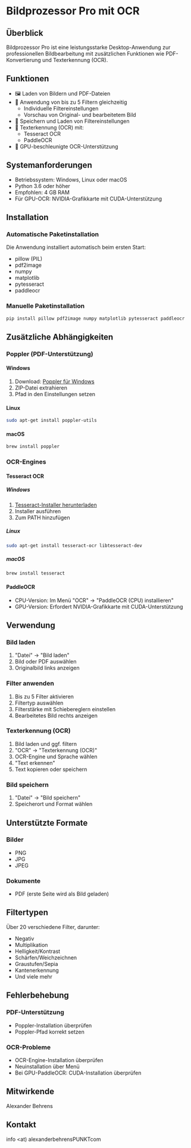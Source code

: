 # Bildprozessor Pro mit OCR

## Überblick

Bildprozessor Pro ist eine leistungsstarke Desktop-Anwendung zur professionellen Bildbearbeitung mit zusätzlichen Funktionen wie PDF-Konvertierung und Texterkennung (OCR).

## Funktionen

- 🖼️ Laden von Bildern und PDF-Dateien
- 🎨 Anwendung von bis zu 5 Filtern gleichzeitig
  - Individuelle Filtereinstellungen
  - Vorschau von Original- und bearbeitetem Bild
- 💾 Speichern und Laden von Filtereinstellungen
- 📝 Texterkennung (OCR) mit:
  - Tesseract OCR
  - PaddleOCR
- 🚀 GPU-beschleunigte OCR-Unterstützung

## Systemanforderungen

- Betriebssystem: Windows, Linux oder macOS
- Python 3.6 oder höher
- Empfohlen: 4 GB RAM
- Für GPU-OCR: NVIDIA-Grafikkarte mit CUDA-Unterstützung

## Installation

### Automatische Paketinstallation

Die Anwendung installiert automatisch beim ersten Start:
- pillow (PIL)
- pdf2image
- numpy
- matplotlib
- pytesseract
- paddleocr

### Manuelle Paketinstallation

```bash
pip install pillow pdf2image numpy matplotlib pytesseract paddleocr
```

## Zusätzliche Abhängigkeiten

### Poppler (PDF-Unterstützung)

#### Windows
1. Download: [Poppler für Windows](https://github.com/oschwartz10612/poppler-windows/releases/)
2. ZIP-Datei extrahieren
3. Pfad in den Einstellungen setzen

#### Linux
```bash
sudo apt-get install poppler-utils
```

#### macOS
```bash
brew install poppler
```

### OCR-Engines

#### Tesseract OCR

##### Windows
1. [Tesseract-Installer herunterladen](https://github.com/UB-Mannheim/tesseract/wiki)
2. Installer ausführen
3. Zum PATH hinzufügen

##### Linux
```bash
sudo apt-get install tesseract-ocr libtesseract-dev
```

##### macOS
```bash
brew install tesseract
```

#### PaddleOCR

- CPU-Version: Im Menü "OCR" → "PaddleOCR (CPU) installieren"
- GPU-Version: Erfordert NVIDIA-Grafikkarte mit CUDA-Unterstützung

## Verwendung

### Bild laden
1. "Datei" → "Bild laden"
2. Bild oder PDF auswählen
3. Originalbild links anzeigen

### Filter anwenden
1. Bis zu 5 Filter aktivieren
2. Filtertyp auswählen
3. Filterstärke mit Schiebereglern einstellen
4. Bearbeitetes Bild rechts anzeigen

### Texterkennung (OCR)
1. Bild laden und ggf. filtern
2. "OCR" → "Texterkennung (OCR)"
3. OCR-Engine und Sprache wählen
4. "Text erkennen"
5. Text kopieren oder speichern

### Bild speichern
1. "Datei" → "Bild speichern"
2. Speicherort und Format wählen

## Unterstützte Formate

### Bilder
- PNG
- JPG
- JPEG

### Dokumente
- PDF (erste Seite wird als Bild geladen)

## Filtertypen

Über 20 verschiedene Filter, darunter:
- Negativ
- Multiplikation
- Helligkeit/Kontrast
- Schärfen/Weichzeichnen
- Graustufen/Sepia
- Kantenerkennung
- Und viele mehr

## Fehlerbehebung

### PDF-Unterstützung
- Poppler-Installation überprüfen
- Poppler-Pfad korrekt setzen

### OCR-Probleme
- OCR-Engine-Installation überprüfen
- Neuinstallation über Menü
- Bei GPU-PaddleOCR: CUDA-Installation überprüfen


## Mitwirkende

Alexander Behrens

## Kontakt

info <at) alexanderbehrensPUNKTcom

